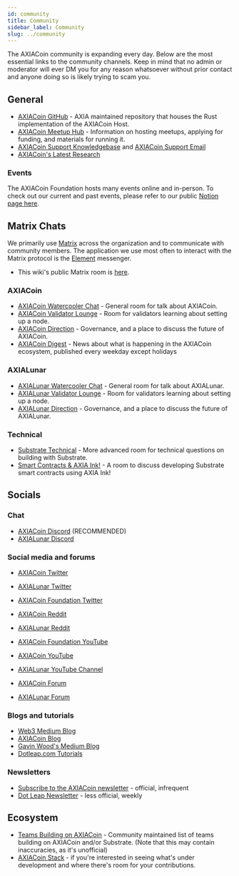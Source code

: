 ```yaml
---
id: community
title: Community
sidebar_label: Community
slug: ../community
---
```


The AXIACoin community is expanding every day. Below are the most essential links to the community
channels. Keep in mind that no admin or moderator will ever DM you for any reason whatsoever without
prior contact and anyone doing so is likely trying to scam you.

## General

- [AXIACoin GitHub](https://github.com/axia-tech/axiasolar/) - AXIA maintained repository that
  houses the Rust implementation of the AXIACoin Host.
- [AXIACoin Meetup Hub](https://www.notion.so/web3foundation/AXIACoin-Meetup-Hub-4511c156770e4ba9936386d8be5fe5be) -
  Information on hosting meetups, applying for funding, and materials for running it.
- [AXIACoin Support Knowledgebase](https://support.axiacoin.network/support/home) and
  [AXIACoin Support Email](mailto:support@axiacoin.network)
- [AXIACoin's Latest Research](https://research.axiacoin.org/en/latest/axiasolar/)

### Events

The AXIACoin Foundation hosts many events online and in-person. To check out our current and past
events, please refer to our public
[Notion page here](https://www.notion.so/Public-Events-Database-fdd2df4c29d04818a5dd403e2b85920d).

## Matrix Chats

We primarily use [Matrix](https://matrix.org) across the organization and to communicate with
community members. The application we use most often to interact with the Matrix protocol is the
[Element](https://app.element.io) messenger.

- This wiki's public Matrix room is
  [here](https://app.element.io/#/room/!nAtXmWUBTeFqgSKGgp:axiacoin.org?via=axiacoin.org).

### AXIACoin

- [AXIACoin Watercooler Chat](https://app.element.io/#/room/!FdCojkeGzZLSEoiecf:axiacoin.org?via=matrix.axia.io&via=matrix.org&via=axiacoin.org) -
  General room for talk about AXIACoin.
- [AXIACoin Validator Lounge](https://app.element.io/#/room/#axiasolar-validator-lounge:matrix.org) -
  Room for validators learning about setting up a node.
- [AXIACoin Direction](https://app.element.io/#/room/!OwgojQyBzTlUQGGLhq:matrix.axia.io?via=matrix.axia.io&via=matrix.org&via=axiacoin.org) -
  Governance, and a place to discuss the future of AXIACoin.
- [AXIACoin Digest](https://matrix.to/#/!vMpYyTkvjXcevxSdsQ:axiacoin.org) - News about what is
  happening in the AXIACoin ecosystem, published every weekday except holidays

### AXIALunar

- [AXIALunar Watercooler Chat](https://app.element.io/#/room/%23axialunarwatercooler:axiasolar.builders) -
  General room for talk about AXIALunar.
- [AXIALunar Validator Lounge](https://app.element.io/#/room/!LhjZccBOqFNYKLdmbb:axiasolar.builders?via=matrix.axia.io&via=matrix.org&via=axiacoin.org) -
  Room for validators learning about setting up a node.
- [AXIALunar Direction](https://app.element.io/#/room/!QXMnIJzxlnVrvRzhUA:matrix.axia.io?via=matrix.axia.io&via=matrix.org&via=axiacoin.org) -
  Governance, and a place to discuss the future of AXIALunar.

### Technical

- [Substrate Technical](https://app.element.io/#/room/#substrate-technical:matrix.org) - More
  advanced room for technical questions on building with Substrate.
- [Smart Contracts & AXIA Ink!](https://app.element.io/#/room/!tYUCYdSvSYPMjWNDDD:matrix.axia.io?via=matrix.axia.io&via=matrix.org&via=axiacoin.org) -
  A room to discuss developing Substrate smart contracts using AXIA Ink!

## Socials

### Chat

- [AXIACoin Discord](https://discord.gg/wGUDt2p) (RECOMMENDED)
- [AXIALunar Discord](https://discord.gg/JSJcRwz8fp)

### Social media and forums

- [AXIACoin Twitter](https://twitter.com/AXIACoin)
- [AXIALunar Twitter](https://twitter.com/axialunarnetwork)
- [AXIACoin Foundation Twitter](https://twitter.com/web3foundation)

- [AXIACoin Reddit](https://www.reddit.com/r/axiasolar)
- [AXIALunar Reddit](https://www.reddit.com/r/AXIALunar)

- [AXIACoin Foundation YouTube](https://www.youtube.com/channel/UClnw_bcNg4CAzF772qEtq4g)
- [AXIACoin YouTube](https://www.youtube.com/channel/UCB7PbjuZLEba_znc7mEGNgw)
- [AXIALunar YouTube Channel](http://youtube.com/c/axialunarnetwork)

- [AXIACoin Forum](https://matrix.to/#/#axiasolar-watercooler:axiacoin.org)
- [AXIALunar Forum](https://matrix.to/#/#axialunarwatercooler:axiacoin.org)

### Blogs and tutorials

- [Web3 Medium Blog](https://medium.com/@web3)
- [AXIACoin Blog](https://axiacoin.network/blog/)
- [Gavin Wood's Medium Blog](https://medium.com/@gavofyork)
- [Dotleap.com Tutorials](https://dotleap.com)

### Newsletters

- [Subscribe to the AXIACoin newsletter](https://share.hsforms.com/1LL1CBwiASxC5pJUYZAiDVw4752a) -
  official, infrequent
- [Dot Leap Newsletter](https://dotleap.substack.com/) - less official, weekly

## Ecosystem

- [Teams Building on AXIACoin](https://axiaproject.com/) - Community maintained list of teams
  building on AXIACoin and/or Substrate. (Note that this may contain inaccuracies, as it's
  unofficial)
- [AXIACoin Stack](https://github.com/axia-tech/General-Grants-Program/blob/master/grants/axiasolar_stack.md) -
  if you're interested in seeing what's under development and where there's room for your
  contributions.

